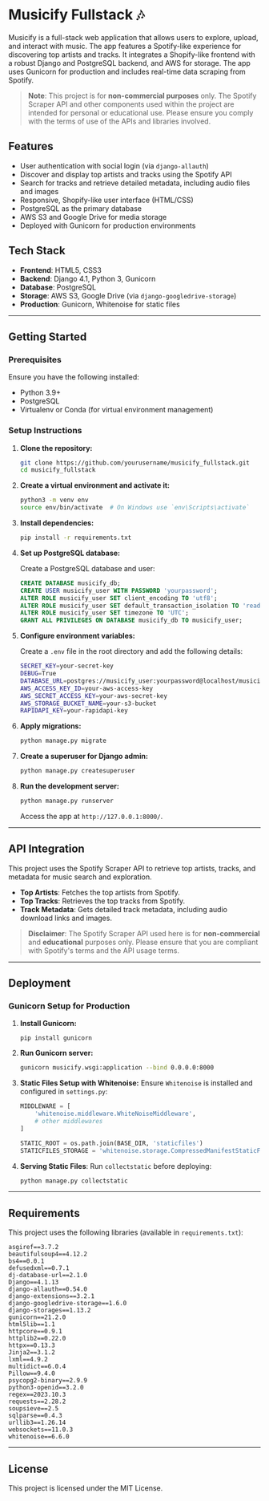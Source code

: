 # Musicify Fullstack 🎶

Musicify is a full-stack web application that allows users to explore, upload, and interact with music. The app features a Spotify-like experience for discovering top artists and tracks. It integrates a Shopify-like frontend with a robust Django and PostgreSQL backend, and AWS for storage. The app uses Gunicorn for production and includes real-time data scraping from Spotify.

> **Note**: This project is for **non-commercial purposes** only. The Spotify Scraper API and other components used within the project are intended for personal or educational use. Please ensure you comply with the terms of use of the APIs and libraries involved.

## Features
- User authentication with social login (via `django-allauth`)
- Discover and display top artists and tracks using the Spotify API
- Search for tracks and retrieve detailed metadata, including audio files and images
- Responsive, Shopify-like user interface (HTML/CSS)
- PostgreSQL as the primary database
- AWS S3 and Google Drive for media storage
- Deployed with Gunicorn for production environments

## Tech Stack
- **Frontend**: HTML5, CSS3
- **Backend**: Django 4.1, Python 3, Gunicorn
- **Database**: PostgreSQL
- **Storage**: AWS S3, Google Drive (via `django-googledrive-storage`)
- **Production**: Gunicorn, Whitenoise for static files

---

## Getting Started

### Prerequisites
Ensure you have the following installed:
- Python 3.9+
- PostgreSQL
- Virtualenv or Conda (for virtual environment management)

### Setup Instructions

1. **Clone the repository:**
   ```bash
   git clone https://github.com/yourusername/musicify_fullstack.git
   cd musicify_fullstack
   ```

2. **Create a virtual environment and activate it:**
   ```bash
   python3 -m venv env
   source env/bin/activate  # On Windows use `env\Scripts\activate`
   ```

3. **Install dependencies:**
   ```bash
   pip install -r requirements.txt
   ```

4. **Set up PostgreSQL database:**

   Create a PostgreSQL database and user:
   ```sql
   CREATE DATABASE musicify_db;
   CREATE USER musicify_user WITH PASSWORD 'yourpassword';
   ALTER ROLE musicify_user SET client_encoding TO 'utf8';
   ALTER ROLE musicify_user SET default_transaction_isolation TO 'read committed';
   ALTER ROLE musicify_user SET timezone TO 'UTC';
   GRANT ALL PRIVILEGES ON DATABASE musicify_db TO musicify_user;
   ```

5. **Configure environment variables:**

   Create a `.env` file in the root directory and add the following details:
   ```bash
   SECRET_KEY=your-secret-key
   DEBUG=True
   DATABASE_URL=postgres://musicify_user:yourpassword@localhost/musicify_db
   AWS_ACCESS_KEY_ID=your-aws-access-key
   AWS_SECRET_ACCESS_KEY=your-aws-secret-key
   AWS_STORAGE_BUCKET_NAME=your-s3-bucket
   RAPIDAPI_KEY=your-rapidapi-key
   ```

6. **Apply migrations:**
   ```bash
   python manage.py migrate
   ```

7. **Create a superuser for Django admin:**
   ```bash
   python manage.py createsuperuser
   ```

8. **Run the development server:**
   ```bash
   python manage.py runserver
   ```

   Access the app at `http://127.0.0.1:8000/`.

---

## API Integration

This project uses the Spotify Scraper API to retrieve top artists, tracks, and metadata for music search and exploration.

- **Top Artists**: Fetches the top artists from Spotify.
- **Top Tracks**: Retrieves the top tracks from Spotify.
- **Track Metadata**: Gets detailed track metadata, including audio download links and images.

> **Disclaimer**: The Spotify Scraper API used here is for **non-commercial** and **educational** purposes only. Please ensure that you are compliant with Spotify's terms and the API usage terms.

---

## Deployment

### Gunicorn Setup for Production
1. **Install Gunicorn:**
   ```
   pip install gunicorn
   ```

2. **Run Gunicorn server:**
   ```bash
   gunicorn musicify.wsgi:application --bind 0.0.0.0:8000
   ```

3. **Static Files Setup with Whitenoise:**
   Ensure `Whitenoise` is installed and configured in `settings.py`:
   ```python
   MIDDLEWARE = [
       'whitenoise.middleware.WhiteNoiseMiddleware',
       # other middlewares
   ]

   STATIC_ROOT = os.path.join(BASE_DIR, 'staticfiles')
   STATICFILES_STORAGE = 'whitenoise.storage.CompressedManifestStaticFilesStorage'
   ```

4. **Serving Static Files**:
   Run `collectstatic` before deploying:
   ```bash
   python manage.py collectstatic
   ```

---

## Requirements

This project uses the following libraries (available in `requirements.txt`):
```plaintext
asgiref==3.7.2
beautifulsoup4==4.12.2
bs4==0.0.1
defusedxml==0.7.1
dj-database-url==2.1.0
Django==4.1.13
django-allauth==0.54.0
django-extensions==3.2.1
django-googledrive-storage==1.6.0
django-storages==1.13.2
gunicorn==21.2.0
html5lib==1.1
httpcore==0.9.1
httplib2==0.22.0
httpx==0.13.3
Jinja2==3.1.2
lxml==4.9.2
multidict==6.0.4
Pillow==9.4.0
psycopg2-binary==2.9.9
python3-openid==3.2.0
regex==2023.10.3
requests==2.28.2
soupsieve==2.5
sqlparse==0.4.3
urllib3==1.26.14
websockets==11.0.3
whitenoise==6.6.0
```

---

## License

This project is licensed under the MIT License.
